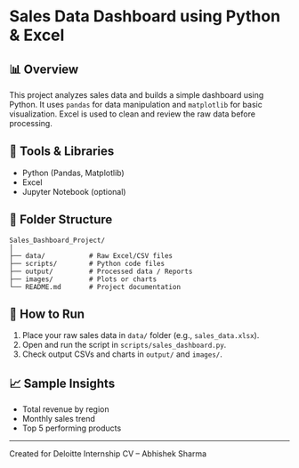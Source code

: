 # Sales Data Dashboard using Python & Excel

## 📊 Overview
This project analyzes sales data and builds a simple dashboard using Python. It uses `pandas` for data manipulation and `matplotlib` for basic visualization. Excel is used to clean and review the raw data before processing.

## 🧰 Tools & Libraries
- Python (Pandas, Matplotlib)
- Excel
- Jupyter Notebook (optional)

## 📁 Folder Structure
```
Sales_Dashboard_Project/
│
├── data/           # Raw Excel/CSV files
├── scripts/        # Python code files
├── output/         # Processed data / Reports
├── images/         # Plots or charts
└── README.md       # Project documentation
```

## 🚀 How to Run
1. Place your raw sales data in `data/` folder (e.g., `sales_data.xlsx`).
2. Open and run the script in `scripts/sales_dashboard.py`.
3. Check output CSVs and charts in `output/` and `images/`.

## 📈 Sample Insights
- Total revenue by region
- Monthly sales trend
- Top 5 performing products

---

Created for Deloitte Internship CV – Abhishek Sharma
